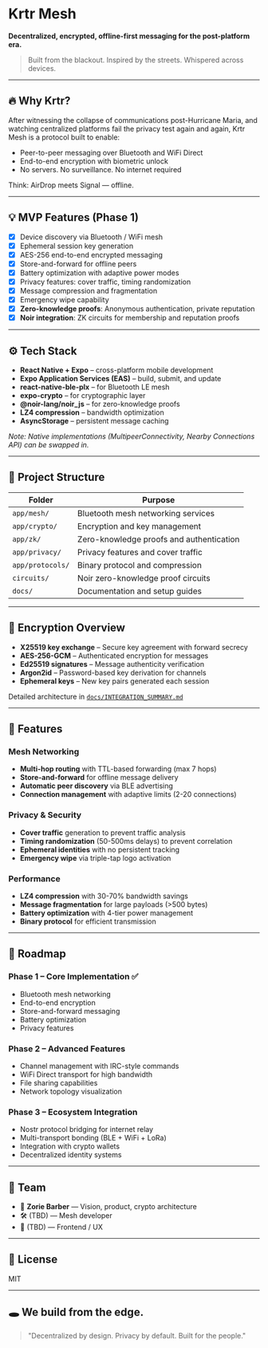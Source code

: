 # Krtr Mesh

**Decentralized, encrypted, offline-first messaging for the post-platform era.**

> Built from the blackout. Inspired by the streets. Whispered across devices.

---

<!-- Trigger EAS build with restored EXPO_TOKEN -->

## 🔥 Why Krtr?

After witnessing the collapse of communications post-Hurricane Maria, and watching centralized platforms fail the privacy test again and again, Krtr Mesh is a protocol built to enable:

- Peer-to-peer messaging over Bluetooth and WiFi Direct
- End-to-end encryption with biometric unlock
- No servers. No surveillance. No internet required

Think: AirDrop meets Signal — offline.

---

## 💡 MVP Features (Phase 1)

- [x] Device discovery via Bluetooth / WiFi mesh
- [x] Ephemeral session key generation
- [x] AES-256 end-to-end encrypted messaging
- [x] Store-and-forward for offline peers
- [x] Battery optimization with adaptive power modes
- [x] Privacy features: cover traffic, timing randomization
- [x] Message compression and fragmentation
- [x] Emergency wipe capability
- [x] **Zero-knowledge proofs**: Anonymous authentication, private reputation
- [x] **Noir integration**: ZK circuits for membership and reputation proofs

---

## ⚙️ Tech Stack

- **React Native + Expo** – cross-platform mobile development
- **Expo Application Services (EAS)** – build, submit, and update
- **react-native-ble-plx** – for Bluetooth LE mesh
- **expo-crypto** – for cryptographic layer
- **@noir-lang/noir_js** – for zero-knowledge proofs
- **LZ4 compression** – bandwidth optimization
- **AsyncStorage** – persistent message caching

_Note: Native implementations (MultipeerConnectivity, Nearby Connections API) can be swapped in._

---

## 🧱 Project Structure

| Folder       | Purpose                                   |
|--------------|-------------------------------------------|
| `app/mesh/`  | Bluetooth mesh networking services       |
| `app/crypto/`| Encryption and key management            |
| `app/zk/`    | Zero-knowledge proofs and authentication |
| `app/privacy/`| Privacy features and cover traffic      |
| `app/protocols/`| Binary protocol and compression       |
| `circuits/`  | Noir zero-knowledge proof circuits      |
| `docs/`      | Documentation and setup guides          |

---

## 🔐 Encryption Overview

- **X25519 key exchange** – Secure key agreement with forward secrecy
- **AES-256-GCM** – Authenticated encryption for messages
- **Ed25519 signatures** – Message authenticity verification
- **Argon2id** – Password-based key derivation for channels
- **Ephemeral keys** – New key pairs generated each session

Detailed architecture in [`docs/INTEGRATION_SUMMARY.md`](docs/INTEGRATION_SUMMARY.md)

---

## 🚀 Features

### Mesh Networking
- **Multi-hop routing** with TTL-based forwarding (max 7 hops)
- **Store-and-forward** for offline message delivery
- **Automatic peer discovery** via BLE advertising
- **Connection management** with adaptive limits (2-20 connections)

### Privacy & Security
- **Cover traffic** generation to prevent traffic analysis
- **Timing randomization** (50-500ms delays) to prevent correlation
- **Ephemeral identities** with no persistent tracking
- **Emergency wipe** via triple-tap logo activation

### Performance
- **LZ4 compression** with 30-70% bandwidth savings
- **Message fragmentation** for large payloads (>500 bytes)
- **Battery optimization** with 4-tier power management
- **Binary protocol** for efficient transmission

---

## 📆 Roadmap

### Phase 1 – Core Implementation ✅
- Bluetooth mesh networking
- End-to-end encryption
- Store-and-forward messaging
- Battery optimization
- Privacy features

### Phase 2 – Advanced Features
- Channel management with IRC-style commands
- WiFi Direct transport for high bandwidth
- File sharing capabilities
- Network topology visualization

### Phase 3 – Ecosystem Integration
- Nostr protocol bridging for internet relay
- Multi-transport bonding (BLE + WiFi + LoRa)
- Integration with crypto wallets
- Decentralized identity systems

---

## 👤 Team

- 🧠 **Zorie Barber** — Vision, product, crypto architecture
- 🛠️ (TBD) — Mesh developer
- 🎨 (TBD) — Frontend / UX

---

## 📜 License

MIT

---

## 🕳️ We build from the edge.

> "Decentralized by design. Privacy by default. Built for the people."
